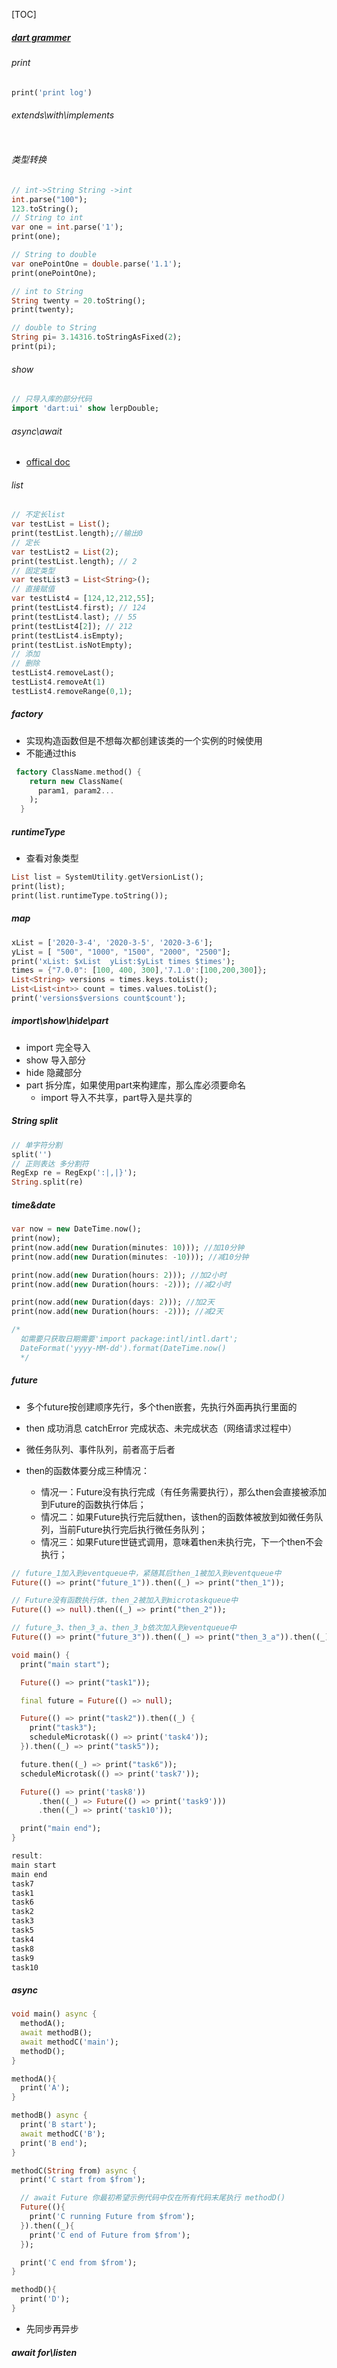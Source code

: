 [TOC]

##### [dart grammer](https://dart.dev/samples)

###### print

```dart
print('print log')
```

###### extends\with\implements

```dart

```



###### 类型转换

```dart
// int->String String ->int
int.parse("100");
123.toString();
// String to int
var one = int.parse('1');
print(one);

// String to double
var onePointOne = double.parse('1.1');
print(onePointOne);

// int to String
String twenty = 20.toString();
print(twenty);

// double to String
String pi= 3.14316.toStringAsFixed(2);
print(pi);
```

###### show

```dart
// 只导入库的部分代码
import 'dart:ui' show lerpDouble;
```

###### async\await

* [offical doc](https://dart.cn/guides/language/language-tour)

###### list

```dart
// 不定长list
var testList = List();
print(testList.length);//输出0
// 定长
var testList2 = List(2);
print(testList.length); // 2
// 固定类型
var testList3 = List<String>();
// 直接赋值
var testList4 = [124,12,212,55];
print(testList4.first); // 124
print(testList4.last); // 55
print(testList4[2]); // 212
print(testList4.isEmpty);
print(testList.isNotEmpty);
// 添加
// 删除
testList4.removeLast();
testList4.removeAt(1)
testList4.removeRange(0,1);

```

##### factory

* 实现构造函数但是不想每次都创建该类的一个实例的时候使用
* 不能通过this

```dart
 factory ClassName.method() {
    return new ClassName(
      param1, param2...
    );
  }
```

##### runtimeType  

* 查看对象类型

```dart
List list = SystemUtility.getVersionList();
print(list);
print(list.runtimeType.toString());
```

##### map

```dart
xList = ['2020-3-4', '2020-3-5', '2020-3-6'];
yList = [ "500", "1000", "1500", "2000", "2500"];
print('xList: $xList  yList:$yList times $times');
times = {"7.0.0": [100, 400, 300],'7.1.0':[100,200,300]};
List<String> versions = times.keys.toList();
List<List<int>> count = times.values.toList();
print('versions$versions count$count');
```

##### import\show\hide\part

* import 完全导入
* show 导入部分
* hide 隐藏部分
* part 拆分库，如果使用part来构建库，那么库必须要命名 
  * import 导入不共享，part导入是共享的

##### String split

```dart
// 单字符分割
split('') 
// 正则表达 多分割符
RegExp re = RegExp(':|,|}');
String.split(re)
```

##### time&date

```dart
var now = new DateTime.now();
print(now);
print(now.add(new Duration(minutes: 10))); //加10分钟 
print(now.add(new Duration(minutes: -10))); //减10分钟

print(now.add(new Duration(hours: 2))); //加2小时
print(now.add(new Duration(hours: -2))); //减2小时 

print(now.add(new Duration(days: 2))); //加2天
print(now.add(new Duration(hours: -2))); //减2天  

/*
  如需要只获取日期需要'import package:intl/intl.dart';
  DateFormat('yyyy-MM-dd').format(DateTime.now()
  */
```

##### future

* 多个future按创建顺序先行，多个then嵌套，先执行外面再执行里面的

* then 成功消息 catchError   完成状态、未完成状态（网络请求过程中）

* 微任务队列、事件队列，前者高于后者
* then的函数体要分成三种情况：
  * 情况一：Future没有执行完成（有任务需要执行），那么then会直接被添加到Future的函数执行体后；
  * 情况二：如果Future执行完后就then，该then的函数体被放到如微任务队列，当前Future执行完后执行微任务队列；
  * 情况三：如果Future世链式调用，意味着then未执行完，下一个then不会执行；

```dart
// future_1加入到eventqueue中，紧随其后then_1被加入到eventqueue中
Future(() => print("future_1")).then((_) => print("then_1"));

// Future没有函数执行体，then_2被加入到microtaskqueue中
Future(() => null).then((_) => print("then_2"));

// future_3、then_3_a、then_3_b依次加入到eventqueue中
Future(() => print("future_3")).then((_) => print("then_3_a")).then((_) => print("then_3_b"));

void main() {
  print("main start");

  Future(() => print("task1"));

  final future = Future(() => null);

  Future(() => print("task2")).then((_) {
    print("task3");
    scheduleMicrotask(() => print('task4'));
  }).then((_) => print("task5"));

  future.then((_) => print("task6"));
  scheduleMicrotask(() => print('task7'));

  Future(() => print('task8'))
      .then((_) => Future(() => print('task9')))
      .then((_) => print('task10'));

  print("main end");
}

result:
main start
main end
task7
task1
task6
task2
task3
task5
task4
task8
task9
task10
```

##### async

```dart
void main() async {
  methodA();
  await methodB();
  await methodC('main');
  methodD();
}

methodA(){
  print('A');
}

methodB() async {
  print('B start');
  await methodC('B');
  print('B end');
}

methodC(String from) async {
  print('C start from $from');

  // await Future 你最初希望示例代码中仅在所有代码末尾执行 methodD()
  Future((){               
    print('C running Future from $from');
  }).then((_){
    print('C end of Future from $from');
  });

  print('C end from $from');
}

methodD(){
  print('D');
}
```

* 先同步再异步

##### await for\listen

```dart

```

